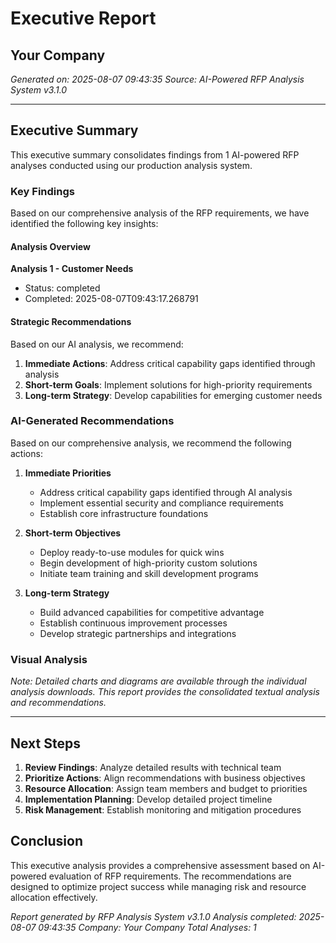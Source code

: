 # Executive Report
## Your Company
*Generated on: 2025-08-07 09:43:35*
*Source: AI-Powered RFP Analysis System v3.1.0*

---

## Executive Summary

This executive summary consolidates findings from 1 AI-powered RFP analyses conducted using our production analysis system.

### Key Findings

Based on our comprehensive analysis of the RFP requirements, we have identified the following key insights:

#### Analysis Overview

**Analysis 1 - Customer Needs**
- Status: completed
- Completed: 2025-08-07T09:43:17.268791

#### Strategic Recommendations

Based on our AI analysis, we recommend:

1. **Immediate Actions**: Address critical capability gaps identified through analysis
2. **Short-term Goals**: Implement solutions for high-priority requirements  
3. **Long-term Strategy**: Develop capabilities for emerging customer needs


### AI-Generated Recommendations

Based on our comprehensive analysis, we recommend the following actions:

1. **Immediate Priorities**
   - Address critical capability gaps identified through AI analysis
   - Implement essential security and compliance requirements
   - Establish core infrastructure foundations

2. **Short-term Objectives** 
   - Deploy ready-to-use modules for quick wins
   - Begin development of high-priority custom solutions
   - Initiate team training and skill development programs

3. **Long-term Strategy**
   - Build advanced capabilities for competitive advantage
   - Establish continuous improvement processes
   - Develop strategic partnerships and integrations


### Visual Analysis

*Note: Detailed charts and diagrams are available through the individual analysis downloads. This report provides the consolidated textual analysis and recommendations.*


---

## Next Steps

1. **Review Findings**: Analyze detailed results with technical team
2. **Prioritize Actions**: Align recommendations with business objectives
3. **Resource Allocation**: Assign team members and budget to priorities
4. **Implementation Planning**: Develop detailed project timeline
5. **Risk Management**: Establish monitoring and mitigation procedures

## Conclusion

This executive analysis provides a comprehensive assessment based on AI-powered evaluation of RFP requirements. The recommendations are designed to optimize project success while managing risk and resource allocation effectively.

*Report generated by RFP Analysis System v3.1.0*
*Analysis completed: 2025-08-07 09:43:35*
*Company: Your Company*
*Total Analyses: 1*
